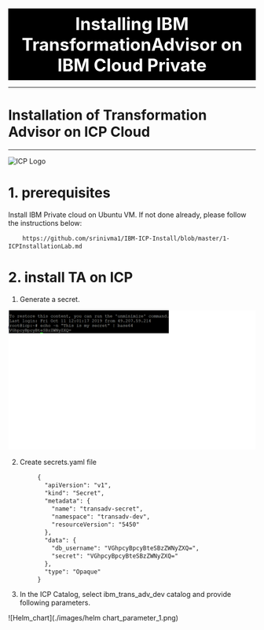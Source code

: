 


<div style="background-color:black;color:white; vertical-align: middle; text-align:center;font-size:250%; padding:10px; margin-top:100px"><b>
 Installing IBM TransformationAdvisor on IBM Cloud Private
 </b></a></div>

---
# Installation of Transformation Advisor on ICP Cloud
---

![ICP Logo](./images/logoicp.png)




# 1. prerequisites

Install IBM Private cloud on Ubuntu VM. If not done  already, please follow the instructions below:
   
        https://github.com/srinivma1/IBM-ICP-Install/blob/master/1-ICPInstallationLab.md
        
        
# 2. install TA on ICP

1. Generate a secret. 

![ICP Secret](./images/secret_generation.png)

2. Create secrets.yaml file

            {
              "apiVersion": "v1",
              "kind": "Secret",
              "metadata": {
                "name": "transadv-secret",
                "namespace": "transadv-dev",
                "resourceVersion": "5450"
              },
              "data": {
                "db_username": "VGhpcyBpcyBteSBzZWNyZXQ=",
                "secret": "VGhpcyBpcyBteSBzZWNyZXQ="
              },
              "type": "Opaque"
            }
            
3. In the ICP Catalog, select ibm_trans_adv_dev catalog and provide following parameters.
  
![Helm_chart](./images/helm chart_parameter_1.png)
  
  
        
        

